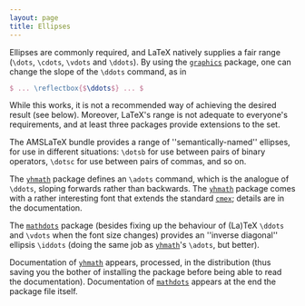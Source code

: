 ```yaml
---
layout: page
title: Ellipses
---
```


Ellipses are commonly required, and LaTeX natively supplies a fair
range (`\dots`, `\cdots`, `\vdots` and `\ddots`).  By using
the [`graphics`](http://ctan.org/pkg/graphics) package, one can change the slope of the
`\ddots` command, as in
```latex
$ ... \reflectbox{$\ddots$} ... $
```
While this works, it is not a recommended way of achieving the desired
result (see below).  Moreover, LaTeX's range is not adequate to
everyone's requirements, and at least three packages provide
extensions to the set.

The AMSLaTeX bundle provides a range of ''semantically-named''
ellipses, for use in different situations: `\dotsb` for use between
pairs of binary operators, `\dotsc` for use between pairs of commas,
and so on.

The [`yhmath`](http://ctan.org/pkg/yhmath) package defines an `\adots` command, which is
the analogue of `\ddots`, sloping forwards rather than backwards.
The [`yhmath`](http://ctan.org/pkg/yhmath) package comes with a rather interesting font that
extends the standard [`cmex`](http://ctan.org/pkg/cmex); details are in the documentation.

The [`mathdots`](http://ctan.org/pkg/mathdots) package (besides fixing up the behaviour of
(La)TeX `\ddots` and `\vdots` when the font size changes)
provides an ''inverse diagonal'' ellipsis `\iddots` (doing the same
job as [`yhmath`](http://ctan.org/pkg/yhmath)'s `\adots`, but better).

Documentation of [`yhmath`](http://ctan.org/pkg/yhmath) appears, processed, in the
distribution (thus saving you the bother of installing the package
before being able to read the documentation).  Documentation of
[`mathdots`](http://ctan.org/pkg/mathdots) appears at the end the package file itself.

